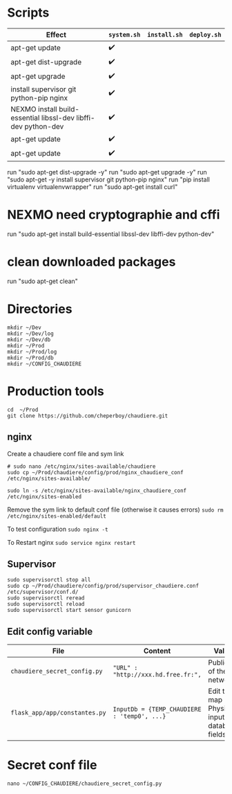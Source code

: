 # Scripts
| Effect | `system.sh` | `install.sh` | `deploy.sh` |
| ---- | ----- |------|------|
| apt-get update | :heavy_check_mark: | | | 
| apt-get dist-upgrade | :heavy_check_mark: | | 
| apt-get upgrade | :heavy_check_mark: | | 
| install supervisor git python-pip nginx | :heavy_check_mark: | | 
| NEXMO install build-essential libssl-dev libffi-dev python-dev| :heavy_check_mark: | | 
| apt-get update | :heavy_check_mark: | | 
| apt-get update | :heavy_check_mark: | | 

run "sudo apt-get dist-upgrade -y"
run "sudo apt-get upgrade -y"
run "sudo apt-get -y install supervisor git python-pip nginx"
run "pip install virtualenv virtualenvwrapper"
run "sudo apt-get install curl"
# NEXMO need cryptographie and cffi
run "sudo apt-get install build-essential libssl-dev libffi-dev python-dev"

# clean downloaded packages
run "sudo apt-get clean"

# Directories
```
mkdir ~/Dev
mkdir ~/Dev/log
mkdir ~/Dev/db
mkdir ~/Prod
mkdir ~/Prod/log
mkdir ~/Prod/db
mkdir ~/CONFIG_CHAUDIERE
```

# Production tools
```
cd  ~/Prod
git clone https://github.com/cheperboy/chaudiere.git
```

## nginx
Create a chaudiere conf file and sym link
```
# sudo nano /etc/nginx/sites-available/chaudiere
sudo cp ~/Prod/chaudiere/config/prod/nginx_chaudiere_conf /etc/nginx/sites-available/

sudo ln -s /etc/nginx/sites-available/nginx_chaudiere_conf /etc/nginx/sites-enabled
```
Remove the sym link to default conf file (otherwise it causes errors)
`sudo rm /etc/nginx/sites-enabled/default`

To test configuration `sudo nginx -t`

To Restart nginx `sudo service nginx restart`

## Supervisor
```
sudo supervisorctl stop all
sudo cp ~/Prod/chaudiere/config/prod/supervisor_chaudiere.conf /etc/supervisor/conf.d/
sudo supervisorctl reread
sudo supervisorctl reload
sudo supervisorctl start sensor gunicorn
```

## Edit config variable

| File | Content | Value |
| ---- | ----- |------|
| `chaudiere_secret_config.py` | `"URL" : "http://xxx.hd.free.fr:",`| Public IP of the network| 
| `flask_app/app/constantes.py` |`InputDb = {TEMP_CHAUDIERE : 'temp0', ...}` | Edit to map Physical inputs to database fields 



# Secret conf file 

`nano ~/CONFIG_CHAUDIERE/chaudiere_secret_config.py`


<!--stackedit_data:
eyJoaXN0b3J5IjpbLTg2Mjg0NDYxMCwtMTkyMTc4NjQ5NywtMT
c4NTc0MDMzNSwxNzQ4NjYxNjk5XX0=
-->